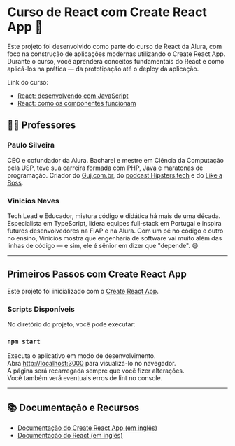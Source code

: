 # Curso de React com Create React App 🚀

Este projeto foi desenvolvido como parte do curso de React da Alura, com foco na construção de aplicações modernas utilizando o Create React App. Durante o curso, você aprenderá conceitos fundamentais do React e como aplicá-los na prática — da prototipação até o deploy da aplicação.

Link do curso:
- [React: desenvolvendo com JavaScript](https://cursos.alura.com.br/course/react-desenvolvendo-javascript)
- [React: como os componentes funcionam](https://cursos.alura.com.br/course/react-componentes-funcionam)

## 👨‍🏫 Professores

### Paulo Silveira  
CEO e cofundador da Alura. Bacharel e mestre em Ciência da Computação pela USP, teve sua carreira formada com PHP, Java e maratonas de programação. Criador do [Guj.com.br](https://www.guj.com.br/), do [podcast Hipsters.tech](https://hipsters.tech/) e do [Like a Boss](https://likeaboss.com.br/).

### Vinicios Neves  
Tech Lead e Educador, mistura código e didática há mais de uma década. Especialista em TypeScript, lidera equipes full-stack em Portugal e inspira futuros desenvolvedores na FIAP e na Alura. Com um pé no código e outro no ensino, Vinicios mostra que engenharia de software vai muito além das linhas de código — e sim, ele é sênior em dizer que "depende". 😄

---

## Primeiros Passos com Create React App

Este projeto foi inicializado com o [Create React App](https://github.com/facebook/create-react-app).

### Scripts Disponíveis

No diretório do projeto, você pode executar:

### `npm start`  
Executa o aplicativo em modo de desenvolvimento.  
Abra [http://localhost:3000](http://localhost:3000) para visualizá-lo no navegador.  
A página será recarregada sempre que você fizer alterações.  
Você também verá eventuais erros de lint no console.

---

## 📚 Documentação e Recursos

- [Documentação do Create React App (em inglês)](https://facebook.github.io/create-react-app/docs/getting-started)  
- [Documentação do React (em inglês)](https://reactjs.org/)  
